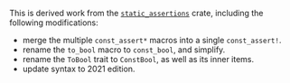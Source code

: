This is derived work from the
[`static_assertions`](https://crates.io/crates/static_assertions/1.1.0) crate,
including the following modifications:

- merge the multiple `const_assert*` macros into a single `const_assert!`.
- rename the `to_bool` macro to `const_bool`, and simplify.
- rename the `ToBool` trait to `ConstBool`, as well as its inner items.
- update syntax to 2021 edition.
